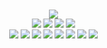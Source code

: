 <!--
GitHub readme.md (even though it's HTML) by @blocksrey
読めますか？これは日本語です。
-->
<p align=center>
	<br>
	<img src=https://us.blocksrey.com:7890/v>
	<br>
	<a href=https://us.blocksrey.com:7890/h><img src=https://www.blocksrey.com/shared/h.gif></a>
	<a href=https://us.blocksrey.com:7890/j><img src=https://www.blocksrey.com/shared/j.gif></a>
	<a href=https://us.blocksrey.com:7890/k><img src=https://www.blocksrey.com/shared/k.gif></a>
	<a href=https://us.blocksrey.com:7890/l><img src=https://www.blocksrey.com/shared/l.gif></a>
	<br>
	<a href=https://blocksrey.booth.pm><img src=https://www.blocksrey.com/shared/icons/booth.gif></a>
	<a href=https://blocksrey.itch.io><img src=https://www.blocksrey.com/shared/icons/itch.gif></a>
	<a href=https://www.twitter.com/blocksrey><img src=https://www.blocksrey.com/shared/icons/twitter.gif></a>
	<a href=https://www.facebook.com/blocksery><img src=https://www.blocksrey.com/shared/icons/facebook.gif></a>
	<a href=https://www.youtube.com/blocksrey><img src=https://www.blocksrey.com/shared/icons/youtube.gif></a>
	<a href=https://www.instagram.com/blocksrey><img src=https://www.blocksrey.com/shared/icons/instagram.gif></a>
	<a href=https://www.blocksrey.com><img src=https://www.blocksrey.com/shared/icons/blocksrey.gif></a>
	<a href=https://www.roblox.com/users/9835437/profile><img src=https://www.blocksrey.com/shared/icons/roblox.gif></a>
</p>